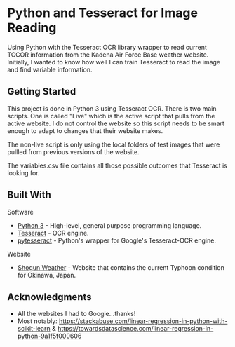 # Python and Tesseract for Image Reading

Using Python with the Tesseract OCR library wrapper to read current TCCOR information from the Kadena Air Force Base weather website. Initially, I wanted to know how well I can train Tesseract to read the image and find variable information.

## Getting Started

This project is done in Python 3 using Tesseract OCR. There is two main scripts. One is called "Live" which is the active script that pulls from the active website. I do not control the website so this script needs to be smart enough to adapt to changes that their website makes.

The non-live script is only using the local folders of test images that were pullled from previous versions of the website.

The variables.csv file contains all those possible outcomes that Tesseract is looking for.

## Built With

Software

* [Python 3](https://www.python.org/) - High-level, general purpose programming language.
* [Tesseract](https://github.com/tesseract-ocr/tesseract) - OCR engine.
* [pytesseract](https://pypi.org/project/pytesseract/) - Python's wrapper for Google's Tesseract-OCR engine.


Website

* [Shogun Weather](https://www.kadena.af.mil/Agencies/Local-Weather/) - Website that contains the current Typhoon condition for Okinawa, Japan.

## Acknowledgments

* All the websites I had to Google...thanks!
* Most notably: https://stackabuse.com/linear-regression-in-python-with-scikit-learn & https://towardsdatascience.com/linear-regression-in-python-9a1f5f000606